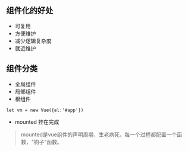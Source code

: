 ## 组件化的好处
- 可复用
- 方便维护
- 减少逻辑复杂度
- 就近维护

## 组件分类
- 全局组件
- 局部组件
- 根组件
```
let vm = new Vue({el:'#app'})
```
- mounted 挂在完成

> mounted是vue组件的声明周期，生老病死，每一个过程都配置一个函数，"钩子"函数。
